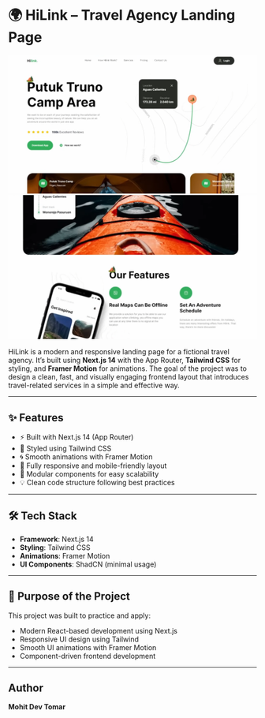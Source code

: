 # 🌍 HiLink – Travel Agency Landing Page
![Project Preview](https://github.com/Mohit8-8/HiLink-The_Hiking_partner/blob/main/public/ss1%20(1).png?raw=true)
![Project Preview](https://github.com/Mohit8-8/HiLink-The_Hiking_partner/blob/main/public/ss1%20(3).png?raw=true)

HiLink is a modern and responsive landing page for a fictional travel agency. It’s built using **Next.js 14** with the App Router, **Tailwind CSS** for styling, and **Framer Motion** for animations. The goal of the project was to design a clean, fast, and visually engaging frontend layout that introduces travel-related services in a simple and effective way.

---

## ✨ Features

- ⚡️ Built with Next.js 14 (App Router)
- 🎨 Styled using Tailwind CSS
- 🌀 Smooth animations with Framer Motion
- 📱 Fully responsive and mobile-friendly layout
- 🧩 Modular components for easy scalability
- 💡 Clean code structure following best practices

---

## 🛠 Tech Stack

- **Framework**: Next.js 14
- **Styling**: Tailwind CSS
- **Animations**: Framer Motion
- **UI Components**: ShadCN (minimal usage)

---

## 🎯 Purpose of the Project

This project was built to practice and apply:
- Modern React-based development using Next.js
- Responsive UI design using Tailwind
- Smooth UI animations with Framer Motion
- Component-driven frontend development

---

## Author

**Mohit Dev Tomar**  
